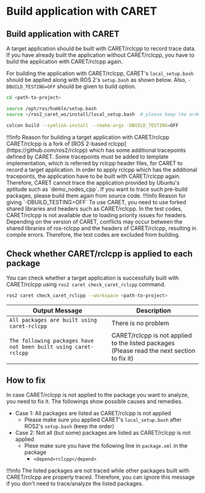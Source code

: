 # Build application with CARET

## Build application with CARET

A target application should be built with CARET/rclcpp to record trace data. If you have already built the application without CARET/rclcpp, you have to build the application with CARET/rclcpp again.

For building the application with CARET/rclcpp, CARET's `local_setup.bash` should be applied along with ROS 2's `setup.bash` as shown below. Also, `-DBUILD_TESTING=OFF` should be given to build option.

```sh
cd <path-to-project>

source /opt/ros/humble/setup.bash
source ~/ros2_caret_ws/install/local_setup.bash  # please keep the order after ROS 2's setup.bash

colcon build --symlink-install --cmake-args -DBUILD_TESTING=OFF
```

<prettier-ignore-start>
!!!info
      Reason for building a target application with CARET/rclcpp  
      CARET/rclcpp is a fork of [ROS 2-based rclcpp](https://github.com/ros2/rclcpp) which has some additional tracepoints defined by CARET.
      Some tracepoints must be added to template implementation, which is referred by rclcpp header files, for CARET to record a target application.
      In order to apply rclcpp which has the additional tracepoints, the application have to be built with CARET/rclcpp again.
      Therefore, CARET cannot trace the application provided by Ubuntu's aptitude such as `demo_nodes_cpp`.
      If you want to trace such pre-build packages, please build them again from source code.
<prettier-ignore-end>

<prettier-ignore-start>
!!!info
      Reason for giving `-DBUILD_TESTING=OFF`  
      To use CARET, you need to use forked shared libraries and headers such as CARET/rclcpp.
      In the test codes, CARET/rclcpp is not available due to loading priority issues for headers.
      Depending on the version of CARET, conflicts may occur between the shared libraries of
      ros-rclcpp and the headers of CARET/rclcpp, resulting in compile errors.
      Therefore, the test codes are excluded from building.
<prettier-ignore-end>

## Check whether CARET/rclcpp is applied to each package

You can check whether a target application is successfully built with CARET/rclcpp using `ros2 caret check_caret_rclcpp` command.

```sh
ros2 caret check_caret_rclcpp --workspace <path-to-project>
```

| Output Message                                                  | Description                                                                                     |
| --------------------------------------------------------------- | ----------------------------------------------------------------------------------------------- |
| `All packages are built using caret-rclcpp`                     | There is no problem                                                                             |
| `The following packages have not been built using caret-rclcpp` | CARET/rclcpp is not applied to the listed packages<br> (Please read the next section to fix it) |

## How to fix

In case CARET/rclcpp is not applied to the package you want to analyze, you need to fix it. The followings show possible causes and remedies.

- Case 1: All packages are listed as CARET/rclcpp is not applied
  - Please make sure you applied CARET's `local_setup.bash` after ROS2's `setup.bash` (keep the order)
- Case 2: Not all (but some) packages are listed as CARET/rclcpp is not applied
  - Plese make sure you have the following line in `package.xml` in the package
    - `<depend>rclcpp</depend>`

<prettier-ignore-start>
!!!info
      The listed packages are not traced while other packages built with CARET/rclcpp are properly traced. Therefore, you can ignore this message if you don't need to trace/analyze the listed packages.
<prettier-ignore-end>
